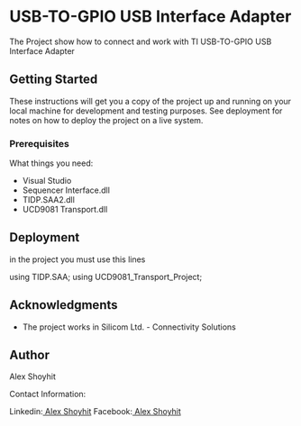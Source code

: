 # USB-TO-GPIO USB Interface Adapter

The Project show how to connect and work with TI USB-TO-GPIO USB Interface Adapter

## Getting Started

These instructions will get you a copy of the project up and running on your local machine for development and testing purposes. See deployment for notes on how to deploy the project on a live system.

### Prerequisites

What things you need:
* Visual Studio
* Sequencer Interface.dll
* TIDP.SAA2.dll
* UCD9081 Transport.dll

## Deployment

in the project you must use this lines

using TIDP.SAA;
using UCD9081_Transport_Project;

## Acknowledgments

* The project works in Silicom Ltd. - Connectivity Solutions

## Author

Alex Shoyhit

Contact Information:

Linkedin:<a href="https://www.linkedin.com/in/alexshoyhit/"> Alex Shoyhit</a>
Facebook:<a href="https://www.facebook.com/AlexShoyhitSofttware/"> Alex Shoyhit</a>